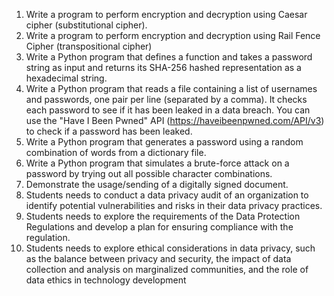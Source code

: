 1. Write a program to perform encryption and decryption using Caesar cipher
 (substitutional cipher).
 2. Write a program to perform encryption and decryption using Rail Fence Cipher
 (transpositional cipher)
 3. Write a Python program that defines a function and takes a password string as input and
 returns its SHA-256 hashed representation as a hexadecimal string.
 4. Write a Python program that reads a file containing a list of usernames and passwords,
 one pair per line (separated by a comma). It checks each password to see if it has been
 leaked in a data breach. You can use the "Have I Been Pwned" API
 (https://haveibeenpwned.com/API/v3) to check if a password has been leaked.
 5. Write a Python program that generates a password using a random combination of
 words from a dictionary file.
 6. Write a Python program that simulates a brute-force attack on a password by trying out
 all possible character combinations.
 7. Demonstrate the usage/sending of a digitally signed document.
 8. Students needs to conduct a data privacy audit of an organization to identify potential
 vulnerabilities and risks in their data privacy practices.
 9. Students needs to explore the requirements of the Data Protection Regulations and
 develop a plan for ensuring compliance with the regulation.
 10. Students needs to explore ethical considerations in data privacy, such as the balance
 between privacy and security, the impact of data collection and analysis on
 marginalized communities, and the role of data ethics in technology development
